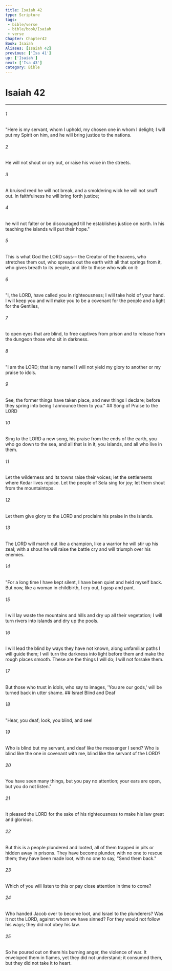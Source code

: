 ```yaml
---
title: Isaiah 42
type: Scripture
tags:
 - bible/verse
 - bible/book/Isaiah
 - verse
Chapter: Chapter42
Book: Isaiah
Aliases: [Isaiah 42]
previous: ['Isa 41']
up: ['Isaiah']
next: ['Isa 43']
category: Bible
---
```

# Isaiah 42

***


###### 1 
"Here is my servant, whom I uphold, my chosen one in whom I delight; I will put my Spirit on him, and he will bring justice to the nations. 

###### 2 
He will not shout or cry out, or raise his voice in the streets. 

###### 3 
A bruised reed he will not break, and a smoldering wick he will not snuff out. In faithfulness he will bring forth justice; 

###### 4 
he will not falter or be discouraged till he establishes justice on earth. In his teaching the islands will put their hope." 

###### 5 
This is what God the LORD says-- the Creator of the heavens, who stretches them out, who spreads out the earth with all that springs from it, who gives breath to its people, and life to those who walk on it: 

###### 6 
"I, the LORD, have called you in righteousness; I will take hold of your hand. I will keep you and will make you to be a covenant for the people and a light for the Gentiles, 

###### 7 
to open eyes that are blind, to free captives from prison and to release from the dungeon those who sit in darkness. 

###### 8 
"I am the LORD; that is my name! I will not yield my glory to another or my praise to idols. 

###### 9 
See, the former things have taken place, and new things I declare; before they spring into being I announce them to you." ## Song of Praise to the LORD 

###### 10 
Sing to the LORD a new song, his praise from the ends of the earth, you who go down to the sea, and all that is in it, you islands, and all who live in them. 

###### 11 
Let the wilderness and its towns raise their voices; let the settlements where Kedar lives rejoice. Let the people of Sela sing for joy; let them shout from the mountaintops. 

###### 12 
Let them give glory to the LORD and proclaim his praise in the islands. 

###### 13 
The LORD will march out like a champion, like a warrior he will stir up his zeal; with a shout he will raise the battle cry and will triumph over his enemies. 

###### 14 
"For a long time I have kept silent, I have been quiet and held myself back. But now, like a woman in childbirth, I cry out, I gasp and pant. 

###### 15 
I will lay waste the mountains and hills and dry up all their vegetation; I will turn rivers into islands and dry up the pools. 

###### 16 
I will lead the blind by ways they have not known, along unfamiliar paths I will guide them; I will turn the darkness into light before them and make the rough places smooth. These are the things I will do; I will not forsake them. 

###### 17 
But those who trust in idols, who say to images, 'You are our gods,' will be turned back in utter shame. ## Israel Blind and Deaf 

###### 18 
"Hear, you deaf; look, you blind, and see! 

###### 19 
Who is blind but my servant, and deaf like the messenger I send? Who is blind like the one in covenant with me, blind like the servant of the LORD? 

###### 20 
You have seen many things, but you pay no attention; your ears are open, but you do not listen." 

###### 21 
It pleased the LORD for the sake of his righteousness to make his law great and glorious. 

###### 22 
But this is a people plundered and looted, all of them trapped in pits or hidden away in prisons. They have become plunder, with no one to rescue them; they have been made loot, with no one to say, "Send them back." 

###### 23 
Which of you will listen to this or pay close attention in time to come? 

###### 24 
Who handed Jacob over to become loot, and Israel to the plunderers? Was it not the LORD, against whom we have sinned? For they would not follow his ways; they did not obey his law. 

###### 25 
So he poured out on them his burning anger, the violence of war. It enveloped them in flames, yet they did not understand; it consumed them, but they did not take it to heart. 

